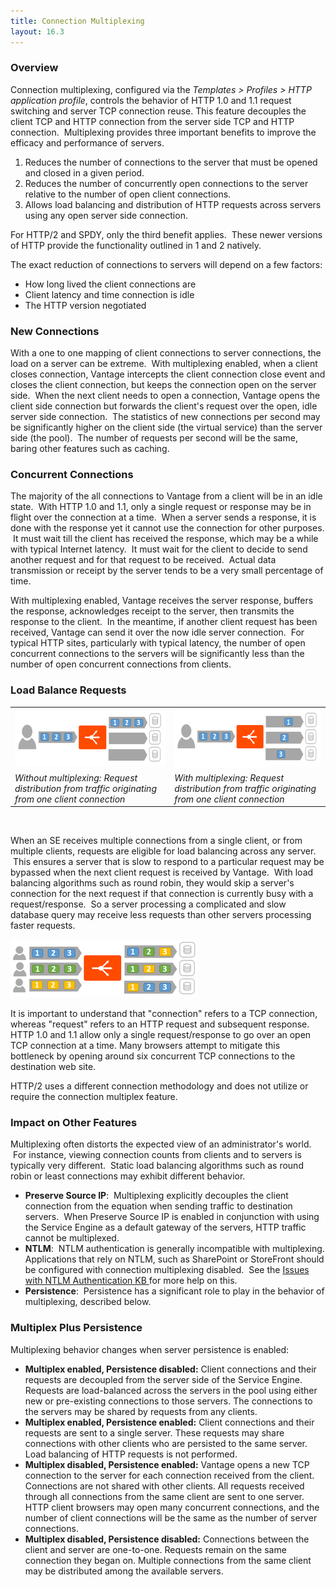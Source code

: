 ```yaml
---
title: Connection Multiplexing
layout: 16.3
---
```

### Overview

Connection multiplexing, configured via the *Templates > Profiles > HTTP application profile*, controls the behavior of HTTP 1.0 and 1.1 request switching and server TCP connection reuse. This feature decouples the client TCP and HTTP connection from the server side TCP and HTTP connection.  Multiplexing provides three important benefits to improve the efficacy and performance of servers.
<ol> 
 <li>Reduces the number of connections to the server that must be opened and closed in a given period.</li> 
 <li>Reduces the number of concurrently open connections to the server relative to the number of open client connections.</li> 
 <li>Allows load balancing and distribution of HTTP requests across servers using any open server side connection.</li> 
</ol> 

For HTTP/2 and SPDY, only the third benefit applies.  These newer versions of HTTP provide the functionality outlined in 1 and 2 natively.

The exact reduction of connections to servers will depend on a few factors:

* How long lived the client connections are
* Client latency and time connection is idle
* The HTTP version negotiated 

### New Connections

With a one to one mapping of client connections to server connections, the load on a server can be extreme.  With multiplexing enabled, when a client closes connection, Vantage intercepts the client connection close event and closes the client connection, but keeps the connection open on the server side.  When the next client needs to open a connection, Vantage opens the client side connection but forwards the client's request over the open, idle server side connection.  The statistics of new connections per second may be significantly higher on the client side (the virtual service) than the server side (the pool).  The number of requests per second will be the same, baring other features such as caching.

### Concurrent Connections

The majority of the all connections to Vantage from a client will be in an idle state.  With HTTP 1.0 and 1.1, only a single request or response may be in flight over the connection at a time.  When a server sends a response, it is done with the response yet it cannot use the connection for other purposes.  It must wait till the client has received the response, which may be a while with typical Internet latency.  It must wait for the client to decide to send another request and for that request to be received.  Actual data transmission or receipt by the server tends to be a very small percentage of time.

With multiplexing enabled, Vantage receives the server response, buffers the response, acknowledges receipt to the server, then transmits the response to the client.  In the meantime, if another client request has been received, Vantage can send it over the now idle server connection.  For typical HTTP sites, particularly with typical latency, the number of open concurrent connections to the servers will be significantly less than the number of open concurrent connections from clients.

### Load Balance Requests

<table class=" table table-bordered table-hover">  
<tbody>   
<tr>   
<td><a href="img/Multiplex-1.png"><img class="alignnone size-full wp-image-11473" src="img/Multiplex-1.png" alt="Multiplex-1" width="300" height="91"></a></td>
<td><a href="img/Multiplex-2.png"><img class="alignnone size-medium wp-image-11474" src="img/Multiplex-2.png" alt="Multiplex-2" width="300" height="94"></a></td>
</tr>
<tr>   
<td><em>Without multiplexing:  Request distribution from traffic originating from one client connection</em></td>
<td><em>With multiplexing:  Request distribution from traffic originating from one client connection</em></td>
</tr>
</tbody>
</table> 

 

When an SE receives multiple connections from a single client, or from multiple clients, requests are eligible for load balancing across any server.  This ensures a server that is slow to respond to a particular request may be bypassed when the next client request is received by Vantage.  With load balancing algorithms such as round robin, they would skip a server's connection for the next request if that connection is currently busy with a request/response.  So a server processing a complicated and slow database query may receive less requests than other servers processing faster requests.

<a href="img/Multiplex-3.png"><img class="alignnone size-full wp-image-11479" src="img/Multiplex-3.png" alt="Multiplex-3" width="300" height="93"></a>

It is important to understand that "connection" refers to a TCP connection, whereas "request" refers to an HTTP request and subsequent response. HTTP 1.0 and 1.1 allow only a single request/response to go over an open TCP connection at a time. Many browsers attempt to mitigate this bottleneck by opening around six concurrent TCP connections to the destination web site.

HTTP/2 uses a different connection methodology and does not utilize or require the connection multiplex feature.

### Impact on Other Features

Multiplexing often distorts the expected view of an administrator's world.  For instance, viewing connection counts from clients and to servers is typically very different.  Static load balancing algorithms such as round robin or least connections may exhibit different behavior.

* **Preserve Source IP**:  Multiplexing explicitly decouples the client connection from the equation when sending traffic to destination servers.  When Preserve Source IP is enabled in conjunction with using the Service Engine as a default gateway of the servers, HTTP traffic cannot be multiplexed.
* **NTLM**:  NTLM authentication is generally incompatible with multiplexing. Applications that rely on NTLM, such as SharePoint or StoreFront should be configured with connection multiplexing disabled.  See the <a href="/docs/16.3/issues-with-ntlm-authentication/">Issues with NTLM Authentication KB </a>for more help on this.
* **Persistence**:  Persistence has a significant role to play in the behavior of multiplexing, described below. 

### Multiplex Plus Persistence

Multiplexing behavior changes when server persistence is enabled:

* **Multiplex enabled, Persistence disabled:** Client connections and their requests are decoupled from the server side of the Service Engine. Requests are load-balanced across the servers in the pool using either new or pre-existing connections to those servers. The connections to the servers may be shared by requests from any clients.
* **Multiplex enabled, Persistence enabled:** Client connections and their requests are sent to a single server. These requests may share connections with other clients who are persisted to the same server. Load balancing of HTTP requests is not performed.
* **Multiplex disabled, Persistence enabled:** Vantage opens a new TCP connection to the server for each connection received from the client. Connections are not shared with other clients. All requests received through all connections from the same client are sent to one server. HTTP client browsers may open many concurrent connections, and the number of client connections will be the same as the number of server connections.
* **Multiplex disabled, Persistence disabled:** Connections between the client and server are one-to-one. Requests remain on the same connection they began on. Multiple connections from the same client may be distributed among the available servers. 